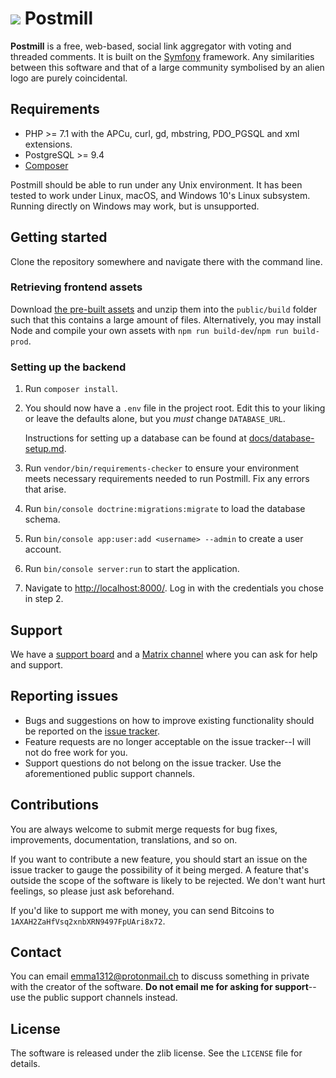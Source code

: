 # ![](docs/assets/postmill-128.png) Postmill

**Postmill** is a free, web-based, social link aggregator with voting and
threaded comments. It is built on the [Symfony](https://symfony.com/) framework.
Any similarities between this software and that of a large community symbolised
by an alien logo are purely coincidental.

## Requirements

* PHP >= 7.1 with the APCu, curl, gd, mbstring, PDO_PGSQL and xml extensions.
* PostgreSQL >= 9.4
* [Composer](https://getcomposer.org/)

Postmill should be able to run under any Unix environment. It has been tested to
work under Linux, macOS, and Windows 10's Linux subsystem. Running directly on
Windows may work, but is unsupported.

## Getting started

Clone the repository somewhere and navigate there with the command line.

### Retrieving frontend assets

Download [the pre-built assets][assets] and unzip them into the `public/build`
folder such that this contains a large amount of files. Alternatively, you may
install Node and compile your own assets with `npm run build-dev`/`npm run
build-prod`.

### Setting up the backend

1.  Run `composer install`.

2.  You should now have a `.env` file in the project root. Edit this to your
    liking or leave the defaults alone, but you *must* change `DATABASE_URL`.

    Instructions for setting up a database can be found at
    [docs/database-setup.md](docs/database-setup.md).

3.  Run `vendor/bin/requirements-checker` to ensure your environment meets
    necessary requirements needed to run Postmill. Fix any errors that arise.

4.  Run `bin/console doctrine:migrations:migrate` to load the database schema.

5.  Run `bin/console app:user:add <username> --admin` to create a user account.

6.  Run `bin/console server:run` to start the application.

7.  Navigate to <http://localhost:8000/>. Log in with the credentials you chose
    in step 2.

## Support

We have a [support board][support] and a [Matrix channel][matrix] where you can
ask for help and support.

## Reporting issues

* Bugs and suggestions on how to improve existing functionality should be
  reported on the [issue tracker][issues].
* Feature requests are no longer acceptable on the issue tracker--I will not do
  free work for you.
* Support questions do not belong on the issue tracker. Use the aforementioned
  public support channels.

## Contributions

You are always welcome to submit merge requests for bug fixes, improvements,
documentation, translations, and so on.

If you want to contribute a new feature, you should start an issue on the issue
tracker to gauge the possibility of it being merged. A feature that's outside
the scope of the software is likely to be rejected. We don't want hurt feelings,
so please just ask beforehand.

If you'd like to support me with money, you can send Bitcoins to
`1AXAH2ZaHfVsq2xnbXRN9497FpUAri8x72`.

## Contact

You can email emma1312@protonmail.ch to discuss something in private with the
creator of the software. **Do not email me for asking for support**--use the
public support channels instead.

## License

The software is released under the zlib license. See the `LICENSE` file for
details.


[issues]: https://gitlab.com/edgyemma/Postmill/issues
[matrix]: https://matrix.to/#/#postmill:matrix.org
[support]: https://community.postmill.xyz/f/Support
[assets]: https://gitlab.com/edgyemma/Postmill/-/jobs/artifacts/master/download?job=build-assets%3Aprod
